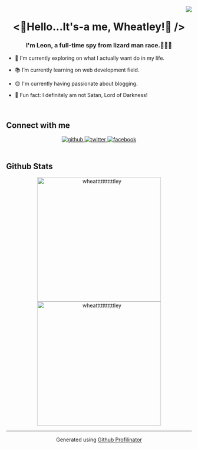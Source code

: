 <div align="right">
<img src="https://komarev.com/ghpvc/?username=Wheatttttttttttley&&style=flat-square" align="right" />
</div>

# <div align="center"><👋Hello...It's-a me, Wheatley!🤖 /></div>

### <div align="center">I'm Leon, a full-time spy from lizard man race.🕵️‍♂️🦎</div>

- 🔭 I'm currently exploring on what I actually want do in my life.

- 📚 I’m currently learning on web development field.

- 😍 I'm currently having passionate about blogging.

- 👿 Fun fact: I definitely am not Satan, Lord of Darkness!

<br/>

## Connect with me

<div align="center">
<a href="https://github.com/Wheatttttttttttley" target="_blank">
<img src=https://img.shields.io/badge/github-%2324292e.svg?&style=for-the-badge&logo=github&logoColor=white alt=github style="margin-bottom: 5px;" />
</a>
<a href="https://twitter.com/WWWheatleyyy" target="_blank">
<img src=https://img.shields.io/badge/twitter-%2300acee.svg?&style=for-the-badge&logo=twitter&logoColor=white alt=twitter style="margin-bottom: 5px;" />
</a>
<a href="https://www.facebook.com/poonpipob" target="_blank">
<img src=https://img.shields.io/badge/facebook-%232E87FB.svg?&style=for-the-badge&logo=facebook&logoColor=white alt=facebook style="margin-bottom: 5px;" />
</a>  
</div>

<br/>

## Github Stats

<div align="center">
<img src="https://github-readme-stats.vercel.app/api?username=wheatttttttttttley&show_icons=true&locale=en" style="width:24em;" alt="wheatttttttttttley" />

<img src="https://github-readme-streak-stats.herokuapp.com/?user=wheatttttttttttley&" style="width:24em;" alt="wheatttttttttttley" />
</div>

---

<div align="center">Generated using <a href="https://profilinator.rishav.dev/" target="_blank">Github Profilinator</a></div>
